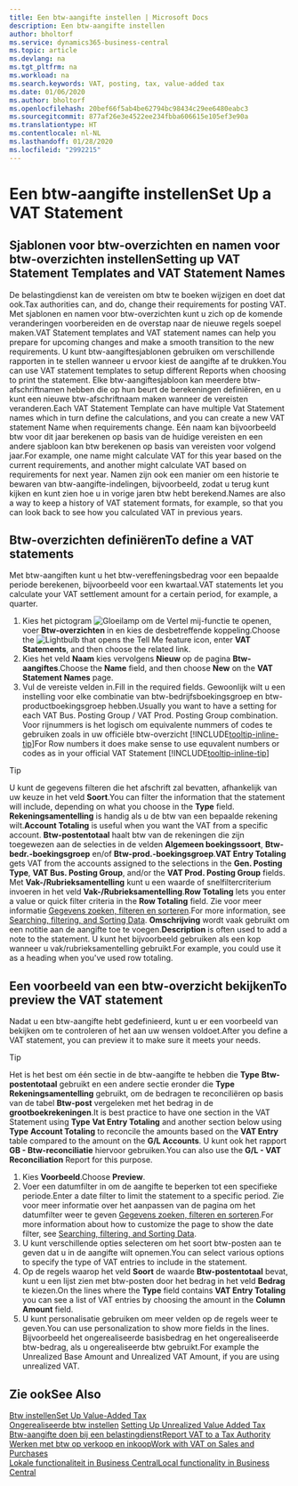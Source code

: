 ```yaml
---
title: Een btw-aangifte instellen | Microsoft Docs
description: Een btw-aangifte instellen
author: bholtorf
ms.service: dynamics365-business-central
ms.topic: article
ms.devlang: na
ms.tgt_pltfrm: na
ms.workload: na
ms.search.keywords: VAT, posting, tax, value-added tax
ms.date: 01/06/2020
ms.author: bholtorf
ms.openlocfilehash: 20bef66f5ab4be62794bc98434c29ee6480eabc3
ms.sourcegitcommit: 877af26e3e4522ee234fbba606615e105ef3e90a
ms.translationtype: HT
ms.contentlocale: nl-NL
ms.lasthandoff: 01/28/2020
ms.locfileid: "2992215"
---
```

# <a name="set-up-a-vat-statement"></a><span data-ttu-id="b1d82-103">Een btw-aangifte instellen</span><span class="sxs-lookup"><span data-stu-id="b1d82-103">Set Up a VAT Statement</span></span>

## <a name="setting-up-vat-statement-templates-and-vat-statement-names"></a><span data-ttu-id="b1d82-104">Sjablonen voor btw-overzichten en namen voor btw-overzichten instellen</span><span class="sxs-lookup"><span data-stu-id="b1d82-104">Setting up VAT Statement Templates and VAT Statement Names</span></span>
<span data-ttu-id="b1d82-105">De belastingdienst kan de vereisten om btw te boeken wijzigen en doet dat ook.</span><span class="sxs-lookup"><span data-stu-id="b1d82-105">Tax authorities can, and do, change their requirements for posting VAT.</span></span> <span data-ttu-id="b1d82-106">Met sjablonen en namen voor btw-overzichten kunt u zich op de komende veranderingen voorbereiden en de overstap naar de nieuwe regels soepel maken.</span><span class="sxs-lookup"><span data-stu-id="b1d82-106">VAT Statement templates and VAT statement names can help you prepare for upcoming changes and make a smooth transition to the new requirements.</span></span> <span data-ttu-id="b1d82-107">U kunt btw-aangiftesjablonen gebruiken om verschillende rapporten in te stellen wanneer u ervoor kiest de aangifte af te drukken.</span><span class="sxs-lookup"><span data-stu-id="b1d82-107">You can use VAT statement templates to setup different Reports when choosing to print the statement.</span></span> <span data-ttu-id="b1d82-108">Elke btw-aangiftesjabloon kan meerdere btw-afschriftnamen hebben die op hun beurt de berekeningen definiëren, en u kunt een nieuwe btw-afschriftnaam maken wanneer de vereisten veranderen.</span><span class="sxs-lookup"><span data-stu-id="b1d82-108">Each VAT Statement Template can have multiple Vat Statement names which in turn define the calculations, and you can create a new VAT statement Name when requirements change.</span></span> <span data-ttu-id="b1d82-109">Eén naam kan bijvoorbeeld btw voor dit jaar berekenen op basis van de huidige vereisten en een andere sjabloon kan btw berekenen op basis van vereisten voor volgend jaar.</span><span class="sxs-lookup"><span data-stu-id="b1d82-109">For example, one name might calculate VAT for this year based on the current requirements, and another might calculate VAT based on requirements for next year.</span></span> <span data-ttu-id="b1d82-110">Namen zijn ook een manier om een historie te bewaren van btw-aangifte-indelingen, bijvoorbeeld, zodat u terug kunt kijken en kunt zien hoe u in vorige jaren btw hebt berekend.</span><span class="sxs-lookup"><span data-stu-id="b1d82-110">Names are also a way to keep a history of VAT statement formats, for example, so that you can look back to see how you calculated VAT in previous years.</span></span>

## <a name="to-define-a-vat-statements"></a><span data-ttu-id="b1d82-111">Btw-overzichten definiëren</span><span class="sxs-lookup"><span data-stu-id="b1d82-111">To define a VAT statements</span></span>
<span data-ttu-id="b1d82-112">Met btw-aangiften kunt u het btw-vereffeningsbedrag voor een bepaalde periode berekenen, bijvoorbeeld voor een kwartaal.</span><span class="sxs-lookup"><span data-stu-id="b1d82-112">VAT statements let you calculate your VAT settlement amount for a certain period, for example, a quarter.</span></span>

1. <span data-ttu-id="b1d82-113">Kies het pictogram ![Gloeilamp om de Vertel mij-functie te openen](media/ui-search/search_small.png "Vertel me wat u wilt doen"), voer **Btw-overzichten** in en kies de desbetreffende koppeling.</span><span class="sxs-lookup"><span data-stu-id="b1d82-113">Choose the ![Lightbulb that opens the Tell Me feature](media/ui-search/search_small.png "Tell me what you want to do") icon, enter **VAT Statements**, and then choose the related link.</span></span>  
2. <span data-ttu-id="b1d82-114">Kies het veld **Naam** kies vervolgens **Nieuw** op de pagina **Btw-aangiftes**.</span><span class="sxs-lookup"><span data-stu-id="b1d82-114">Choose the **Name** field, and then choose **New** on the **VAT Statement Names** page.</span></span>
3. <span data-ttu-id="b1d82-115">Vul de vereiste velden in.</span><span class="sxs-lookup"><span data-stu-id="b1d82-115">Fill in the required fields.</span></span> <span data-ttu-id="b1d82-116">Gewoonlijk wilt u een instelling voor elke combinatie van btw-bedrijfsboekingsgroep en btw-productboekingsgroep hebben.</span><span class="sxs-lookup"><span data-stu-id="b1d82-116">Usually you want to have a setting for each VAT Bus. Posting Group / VAT Prod. Posting Group combination.</span></span> <span data-ttu-id="b1d82-117">Voor rijnummers is het logisch om equivalente nummers of codes te gebruiken zoals in uw officiële btw-overzicht [!INCLUDE[tooltip-inline-tip](includes/tooltip-inline-tip_md.md)]</span><span class="sxs-lookup"><span data-stu-id="b1d82-117">For Row numbers it does make sense to use equvalent numbers or codes as in your official VAT Statement [!INCLUDE[tooltip-inline-tip](includes/tooltip-inline-tip_md.md)]</span></span> 


> [!Tip]
> <span data-ttu-id="b1d82-118">U kunt de gegevens filteren die het afschrift zal bevatten, afhankelijk van uw keuze in het veld **Soort**.</span><span class="sxs-lookup"><span data-stu-id="b1d82-118">You can filter the information that the statement will include, depending on what you choose in the **Type** field.</span></span> <span data-ttu-id="b1d82-119">**Rekeningsamentelling** is handig als u de btw van een bepaalde rekening wilt.</span><span class="sxs-lookup"><span data-stu-id="b1d82-119">**Account Totaling** is useful when you want the VAT from a specific account.</span></span>
<span data-ttu-id="b1d82-120">**Btw-postentotaal** haalt btw van de rekeningen die zijn toegewezen aan de selecties in de velden **Algemeen boekingssoort**, **Btw-bedr.-boekingsgroep** en/of **Btw-prod.-boekingsgroep**.</span><span class="sxs-lookup"><span data-stu-id="b1d82-120">**VAT Entry Totaling** gets VAT from the accounts assigned to the selections in the **Gen. Posting Type**, **VAT Bus. Posting Group**, and/or the **VAT Prod. Posting Group** fields.</span></span> <span data-ttu-id="b1d82-121">Met **Vak-/Rubrieksamentelling** kunt u een waarde of snelfiltercriterium invoeren in het veld **Vak-/Rubrieksamentelling**.</span><span class="sxs-lookup"><span data-stu-id="b1d82-121">**Row Totaling** lets you enter a value or quick filter criteria in the **Row Totaling** field.</span></span> <span data-ttu-id="b1d82-122">Zie voor meer informatie [Gegevens zoeken, filteren en sorteren](ui-enter-criteria-filters.md).</span><span class="sxs-lookup"><span data-stu-id="b1d82-122">For more information, see [Searching, filtering, and Sorting Data](ui-enter-criteria-filters.md).</span></span> <span data-ttu-id="b1d82-123">**Omschrijving** wordt vaak gebruikt om een notitie aan de aangifte toe te voegen.</span><span class="sxs-lookup"><span data-stu-id="b1d82-123">**Description** is often used to add a note to the statement.</span></span> <span data-ttu-id="b1d82-124">U kunt het bijvoorbeeld gebruiken als een kop wanneer u vak/rubrieksamentelling gebruikt.</span><span class="sxs-lookup"><span data-stu-id="b1d82-124">For example, you could use it as a heading when you've used row totaling.</span></span>

## <a name="to-preview-the-vat-statement"></a><span data-ttu-id="b1d82-125">Een voorbeeld van een btw-overzicht bekijken</span><span class="sxs-lookup"><span data-stu-id="b1d82-125">To preview the VAT statement</span></span>
<span data-ttu-id="b1d82-126">Nadat u een btw-aangifte hebt gedefinieerd, kunt u er een voorbeeld van bekijken om te controleren of het aan uw wensen voldoet.</span><span class="sxs-lookup"><span data-stu-id="b1d82-126">After you define a VAT statement, you can preview it to make sure it meets your needs.</span></span>
> [!Tip]
> <span data-ttu-id="b1d82-127">Het is het best om één sectie in de btw-aangifte te hebben die **Type** **Btw-postentotaal** gebruikt en een andere sectie eronder die **Type** **Rekeningsamentelling** gebruikt, om de bedragen te reconciliëren op basis van de tabel **Btw-post** vergeleken met het bedrag in de **grootboekrekeningen**.</span><span class="sxs-lookup"><span data-stu-id="b1d82-127">It is best practice to have one section in the VAT Statement using **Type** **Vat Entry Totaling** and another section below using **Type** **Account Totaling** to reconcile the amounts based on the **VAT Entry** table compared to the amount on the **G/L Accounts**.</span></span> <span data-ttu-id="b1d82-128">U kunt ook het rapport **GB - Btw-reconciliatie** hiervoor gebruiken.</span><span class="sxs-lookup"><span data-stu-id="b1d82-128">You can also use the **G/L - VAT Reconciliation** Report for this purpose.</span></span>

1. <span data-ttu-id="b1d82-129">Kies **Voorbeeld**.</span><span class="sxs-lookup"><span data-stu-id="b1d82-129">Choose **Preview**.</span></span>
2. <span data-ttu-id="b1d82-130">Voer een datumfilter in om de aangifte te beperken tot een specifieke periode.</span><span class="sxs-lookup"><span data-stu-id="b1d82-130">Enter a date filter to limit the statement to a specific period.</span></span> <span data-ttu-id="b1d82-131">Zie voor meer informatie over het aanpassen van de pagina om het datumfilter weer te geven [Gegevens zoeken, filteren en sorteren](ui-enter-criteria-filters.md).</span><span class="sxs-lookup"><span data-stu-id="b1d82-131">For more information about how to customize the page to show the date filter, see [Searching, filtering, and Sorting Data](ui-enter-criteria-filters.md).</span></span>
3. <span data-ttu-id="b1d82-132">U kunt verschillende opties selecteren om het soort btw-posten aan te geven dat u in de aangifte wilt opnemen.</span><span class="sxs-lookup"><span data-stu-id="b1d82-132">You can select various options to specify the type of VAT entries to include in the statement.</span></span>
4. <span data-ttu-id="b1d82-133">Op de regels waarop het veld **Soort** de waarde **Btw-postentotaal** bevat, kunt u een lijst zien met btw-posten door het bedrag in het veld **Bedrag** te kiezen.</span><span class="sxs-lookup"><span data-stu-id="b1d82-133">On the lines where the **Type** field contains **VAT Entry Totaling** you can see a list of VAT entries by choosing the amount in the **Column Amount** field.</span></span>
5. <span data-ttu-id="b1d82-134">U kunt personalisatie gebruiken om meer velden op de regels weer te geven.</span><span class="sxs-lookup"><span data-stu-id="b1d82-134">You can use personalization to show more fields in the lines.</span></span> <span data-ttu-id="b1d82-135">Bijvoorbeeld het ongerealiseerde basisbedrag en het ongerealiseerde btw-bedrag, als u ongerealiseerde btw gebruikt.</span><span class="sxs-lookup"><span data-stu-id="b1d82-135">For example the Unrealized Base Amount and Unrealized VAT Amount, if you are using unrealized VAT.</span></span>

## <a name="see-also"></a><span data-ttu-id="b1d82-136">Zie ook</span><span class="sxs-lookup"><span data-stu-id="b1d82-136">See Also</span></span>  
[<span data-ttu-id="b1d82-137">Btw instellen</span><span class="sxs-lookup"><span data-stu-id="b1d82-137">Set Up Value-Added Tax</span></span>](finance-setup-vat.md)  
<span data-ttu-id="b1d82-138">[Ongerealiseerde btw instellen](finance-setup-unrealized-vat.md)    </span><span class="sxs-lookup"><span data-stu-id="b1d82-138">[Setting Up Unrealized Value Added Tax](finance-setup-unrealized-vat.md)    </span></span>  
[<span data-ttu-id="b1d82-139">Btw-aangifte doen bij een belastingdienst</span><span class="sxs-lookup"><span data-stu-id="b1d82-139">Report VAT to a Tax Authority</span></span>](finance-how-report-vat.md)  
[<span data-ttu-id="b1d82-140">Werken met btw op verkoop en inkoop</span><span class="sxs-lookup"><span data-stu-id="b1d82-140">Work with VAT on Sales and Purchases</span></span>](finance-work-with-vat.md)  
[<span data-ttu-id="b1d82-141">Lokale functionaliteit in Business Central</span><span class="sxs-lookup"><span data-stu-id="b1d82-141">Local functionality in Business Central</span></span>](about-localization.md)
